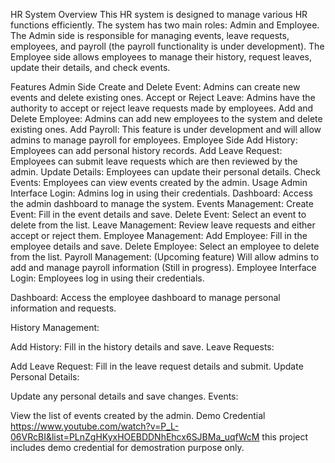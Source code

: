 HR System
Overview
This HR system is designed to manage various HR functions efficiently. The system has two main roles: Admin and Employee. The Admin side is responsible for managing events, leave requests, employees, and payroll (the payroll functionality is under development). The Employee side allows employees to manage their history, request leaves, update their details, and check events.



Features
Admin Side
Create and Delete Event: Admins can create new events and delete existing ones.
Accept or Reject Leave: Admins have the authority to accept or reject leave requests made by employees.
Add and Delete Employee: Admins can add new employees to the system and delete existing ones.
Add Payroll: This feature is under development and will allow admins to manage payroll for employees.
Employee Side
Add History: Employees can add personal history records.
Add Leave Request: Employees can submit leave requests which are then reviewed by the admin.
Update Details: Employees can update their personal details.
Check Events: Employees can view events created by the admin.
Usage
Admin Interface
Login: Admins log in using their credentials.
Dashboard: Access the admin dashboard to manage the system.
Events Management:
Create Event: Fill in the event details and save.
Delete Event: Select an event to delete from the list.
Leave Management:
Review leave requests and either accept or reject them.
Employee Management:
Add Employee: Fill in the employee details and save.
Delete Employee: Select an employee to delete from the list.
Payroll Management: (Upcoming feature)
Will allow admins to add and manage payroll information (Still in progress).
Employee Interface
Login: Employees log in using their credentials.

Dashboard: Access the employee dashboard to manage personal information and requests.

History Management:

Add History: Fill in the history details and save.
Leave Requests:

Add Leave Request: Fill in the leave request details and submit.
Update Personal Details:

Update any personal details and save changes.
Events:

View the list of events created by the admin.
Demo Credential
https://www.youtube.com/watch?v=P_L-06VRcBI&list=PLnZgHKyxHOEBDDNhEhcx6SJBMa_uqfWcM this project includes demo credential for demostration purpose only.
